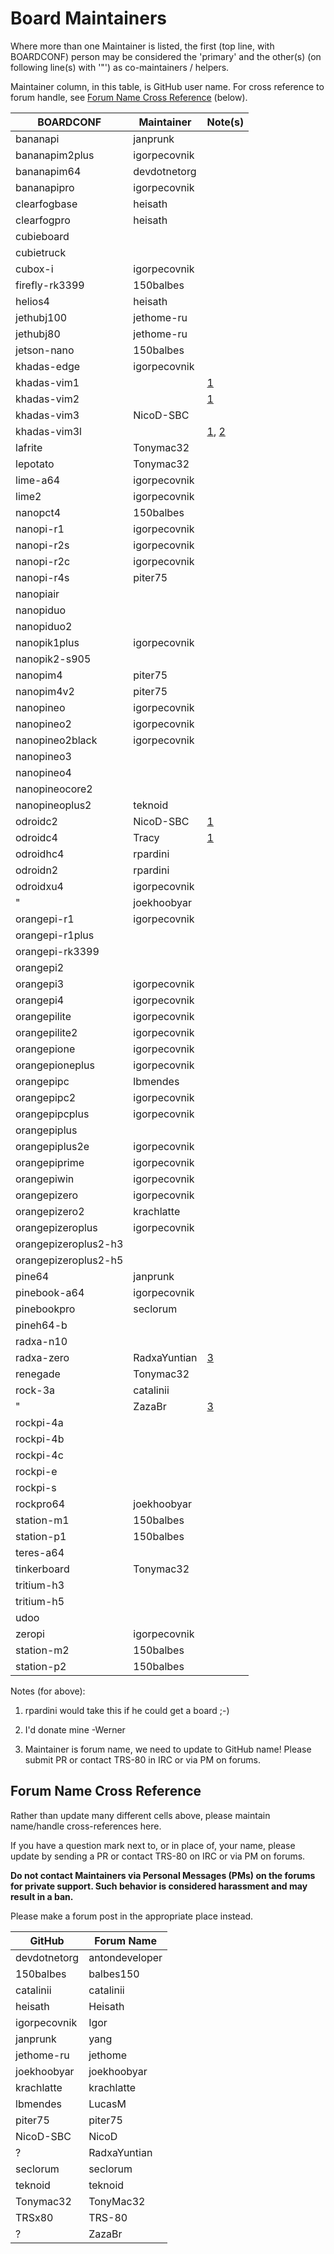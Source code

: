 # Board Maintainers

Where more than one Maintainer is listed, the first (top line, with BOARDCONF) person may be considered the 'primary' and the other(s) (on following line(s) with '"') as co-maintainers / helpers.

Maintainer column, in this table, is GitHub user name.  For cross reference to forum handle, see [Forum Name Cross Reference](#forum-name-cross-reference) (below).

| BOARDCONF            | Maintainer   | Note(s)            |
|----------------------|--------------|--------------------|
| bananapi             | janprunk     |                    |
| bananapim2plus       | igorpecovnik |                    |
| bananapim64          | devdotnetorg |                    |
| bananapipro          | igorpecovnik |                    |
| clearfogbase         | heisath      |                    |
| clearfogpro          | heisath      |                    |
| cubieboard           |              |                    |
| cubietruck           |              |                    |
| cubox-i              | igorpecovnik |                    |
| firefly-rk3399       | 150balbes    |                    |
| helios4              | heisath      |                    |
| jethubj100           | jethome-ru   |                    |
| jethubj80            | jethome-ru   |                    |
| jetson-nano          | 150balbes    |                    |
| khadas-edge          | igorpecovnik |                    |
| khadas-vim1          |              | [1](#n1)           |
| khadas-vim2          |              | [1](#n1)           |
| khadas-vim3          | NicoD-SBC    |                    |
| khadas-vim3l         |              | [1](#n1), [2](#n2) |
| lafrite              | Tonymac32    |                    |
| lepotato             | Tonymac32    |                    |
| lime-a64             | igorpecovnik |                    |
| lime2                | igorpecovnik |                    |
| nanopct4             | 150balbes    |                    |
| nanopi-r1            | igorpecovnik |                    |
| nanopi-r2s           | igorpecovnik |                    |
| nanopi-r2c           | igorpecovnik |                    |
| nanopi-r4s           | piter75      |                    |
| nanopiair            |              |                    |
| nanopiduo            |              |                    |
| nanopiduo2           |              |                    |
| nanopik1plus         | igorpecovnik |                    |
| nanopik2-s905        |  |                    |
| nanopim4             | piter75      |                    |
| nanopim4v2           | piter75      |                    |
| nanopineo            | igorpecovnik |                    |
| nanopineo2           | igorpecovnik |                    |
| nanopineo2black      | igorpecovnik |                    |
| nanopineo3           |              |                    |
| nanopineo4           |              |                    |
| nanopineocore2       |              |                    |
| nanopineoplus2       | teknoid      |                    |
| odroidc2             | NicoD-SBC    | [1](#n1)           |
| odroidc4             | Tracy        | [1](#n1)           |
| odroidhc4            | rpardini     |                    |
| odroidn2             | rpardini     |                    |
| odroidxu4            | igorpecovnik |                    |
| "                    | joekhoobyar  |                    |
| orangepi-r1          | igorpecovnik |                    |
| orangepi-r1plus      |              |                    |
| orangepi-rk3399      |              |                    |
| orangepi2            |              |                    |
| orangepi3            | igorpecovnik |                    |
| orangepi4            | igorpecovnik |                    |
| orangepilite         | igorpecovnik |                    |
| orangepilite2        | igorpecovnik |                    |
| orangepione          | igorpecovnik |                    |
| orangepioneplus      | igorpecovnik |                    |
| orangepipc           | lbmendes     |                    |
| orangepipc2          | igorpecovnik |                    |
| orangepipcplus       | igorpecovnik |                    |
| orangepiplus         |              |                    |
| orangepiplus2e       | igorpecovnik |                    |
| orangepiprime        | igorpecovnik |                    |
| orangepiwin          | igorpecovnik |                    |
| orangepizero         | igorpecovnik |                    |
| orangepizero2        | krachlatte   |                    |
| orangepizeroplus     | igorpecovnik |                    |
| orangepizeroplus2-h3 |              |                    |
| orangepizeroplus2-h5 |              |                    |
| pine64               | janprunk     |                    |
| pinebook-a64         | igorpecovnik |                    |
| pinebookpro          | seclorum     |                    |
| pineh64-b            |              |                    |
| radxa-n10            |              |                    |
| radxa-zero           | RadxaYuntian | [3](#n3)           |
| renegade             | Tonymac32    |                    |
| rock-3a              | catalinii    |                    |
| "                    | ZazaBr       | [3](#n3)           |
| rockpi-4a            |              |                    |
| rockpi-4b            |              |                    |
| rockpi-4c            |              |                    |
| rockpi-e             |              |                    |
| rockpi-s             |              |                    |
| rockpro64            | joekhoobyar  |                    |
| station-m1           | 150balbes    |                    |
| station-p1           | 150balbes    |                    |
| teres-a64            |              |                    |
| tinkerboard          | Tonymac32    |                    |
| tritium-h3           |              |                    |
| tritium-h5           |              |                    |
| udoo                 |              |                    |
| zeropi               | igorpecovnik |                    |
| station-m2           | 150balbes    |                    |
| station-p2           | 150balbes    |                    |

Notes (for above):
<ol>
<li id="n1"><p>rpardini would take this if he could get a board ;-)</p></li>
<li id="n2"><p>I'd donate mine -Werner</p></li>
<li id="n3"><p>Maintainer is forum name, we need to update to GitHub name!  Please submit PR or contact TRS-80 in IRC or via PM on forums.</p></li>
</ol>

## Forum Name Cross Reference

Rather than update many different cells above, please maintain name/handle cross-references here.

If you have a question mark next to, or in place of, your name, please update by sending a PR or contact TRS-80 on IRC or via PM on forums.

**Do not contact Maintainers via Personal Messages (PMs) on the forums for private support.  Such behavior is considered harassment and may result in a ban.**

Please make a forum post in the appropriate place instead.

| GitHub       | Forum Name     |
|--------------|----------------|
| devdotnetorg | antondeveloper |
| 150balbes    | balbes150      |
| catalinii    | catalinii      |
| heisath      | Heisath        |
| igorpecovnik | Igor           |
| janprunk     | yang           |
| jethome-ru   | jethome        |
| joekhoobyar  | joekhoobyar    |
| krachlatte   | krachlatte     |
| lbmendes     | LucasM         |
| piter75      | piter75        |
| NicoD-SBC    | NicoD          |
| ?            | RadxaYuntian   |
| seclorum     | seclorum       |
| teknoid      | teknoid        |
| Tonymac32    | TonyMac32      |
| TRSx80       | TRS-80         |
| ?            | ZazaBr         |
